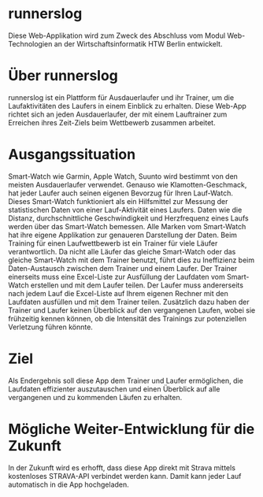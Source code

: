 # runnerslog
Diese Web-Applikation wird zum Zweck des Abschluss vom Modul Web-Technologien an der Wirtschaftsinformatik HTW Berlin entwickelt.

# Über runnerslog
runnerslog ist ein Plattform für Ausdauerlaufer und ihr Trainer, um die Laufaktivitäten des Laufers in einem Einblick zu erhalten. Diese Web-App richtet sich an jeden Ausdauerlaufer, der mit einem Lauftrainer zum Erreichen ihres Zeit-Ziels beim Wettbewerb zusammen arbeitet. 

# Ausgangssituation
Smart-Watch wie Garmin, Apple Watch, Suunto wird bestimmt von den meisten Ausdauerlaufer verwendet. Genauso wie Klamotten-Geschmack, hat jeder Laufer auch seinen eigenen Bevorzug für Ihren Lauf-Watch. Dieses Smart-Watch funktioniert als ein Hilfsmittel zur Messung der statistischen Daten von einer Lauf-Aktivität eines Laufers. Daten wie die Distanz, durchschnittliche Geschwindigkeit und Herzfrequenz eines Laufs werden über das Smart-Watch bemessen. Alle Marken vom Smart-Watch hat ihre eigene Applikation zur genaueren Darstellung der Daten. 
Beim Training für einen Laufwettbewerb ist ein Trainer für viele Läufer verantwortlich. Da nicht alle Läufer das gleiche Smart-Watch oder das gleiche Smart-Watch mit dem Trainer benutzt, führt dies zu Ineffizienz beim Daten-Austausch zwischen dem Trainer und einem Laufer. Der Trainer einerseits muss eine Excel-Liste zur Ausfüllung der Laufdaten vom Smart-Watch erstellen und mit dem Laufer teilen. Der Laufer muss andererseits nach jedem Lauf die Excel-Liste auf Ihrem eigenen Rechner mit den Laufdaten ausfüllen und mit dem Trainer teilen. Zusätzlich dazu haben der Trainer und Laufer keinen Überblick auf den vergangenen Laufen, wobei sie frühzeitig kennen können, ob  die Intensität des Trainings zur potenziellen Verletzung führen könnte.

# Ziel
Als Endergebnis soll diese App dem Trainer und Laufer ermöglichen, die Laufdaten effizienter auszutauschen und einen Überblick auf alle vergangenen und zu kommenden Läufen zu erhalten.

# Mögliche Weiter-Entwicklung für die Zukunft
In der Zukunft wird es erhofft, dass diese App direkt mit Strava mittels kostenloses STRAVA-API verbindet werden kann. Damit kann jeder Lauf automatisch in die App hochgeladen.
